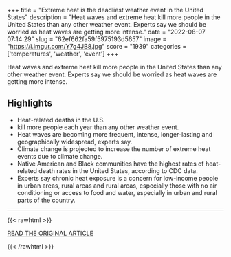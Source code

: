 +++
title = "Extreme heat is the deadliest weather event in the United States"
description = "Heat waves and extreme heat kill more people in the United States than any other weather event. Experts say we should be worried as heat waves are getting more intense."
date = "2022-08-07 07:14:29"
slug = "62ef662fa59f5975193d5657"
image = "https://i.imgur.com/Y7g4JB8.jpg"
score = "1939"
categories = ['temperatures', 'weather', 'event']
+++

Heat waves and extreme heat kill more people in the United States than any other weather event. Experts say we should be worried as heat waves are getting more intense.

## Highlights

- Heat-related deaths in the U.S.
- kill more people each year than any other weather event.
- Heat waves are becoming more frequent, intense, longer-lasting and geographically widespread, experts say.
- Climate change is projected to increase the number of extreme heat events due to climate change.
- Native American and Black communities have the highest rates of heat-related death rates in the United States, according to CDC data.
- Experts say chronic heat exposure is a concern for low-income people in urban areas, rural areas and rural areas, especially those with no air conditioning or access to food and water, especially in urban and rural parts of the country.

---

{{< rawhtml >}}
  <p class="article-category">
    <a target="_blank" href="https://www.nbcnews.com/health/health-news/heat-waves-deadliest-weather-event-united-states-rcna41129">READ THE ORIGINAL ARTICLE</a>
  </p>
{{< /rawhtml >}}
